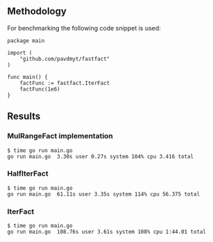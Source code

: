 Methodology
-----------

For benchmarking the following code snippet is used:

```
package main

import (
	"github.com/pavdmyt/fastfact"
)

func main() {
	factFunc := fastfact.IterFact
	factFunc(1e6)
}

```


Results
-------

### MulRangeFact implementation

```
$ time go run main.go
go run main.go  3.30s user 0.27s system 104% cpu 3.416 total
```


### HalfIterFact

```
$ time go run main.go
go run main.go  61.11s user 3.35s system 114% cpu 56.375 total
```


### IterFact

```
$ time go run main.go
go run main.go  108.76s user 3.61s system 108% cpu 1:44.01 total
```
